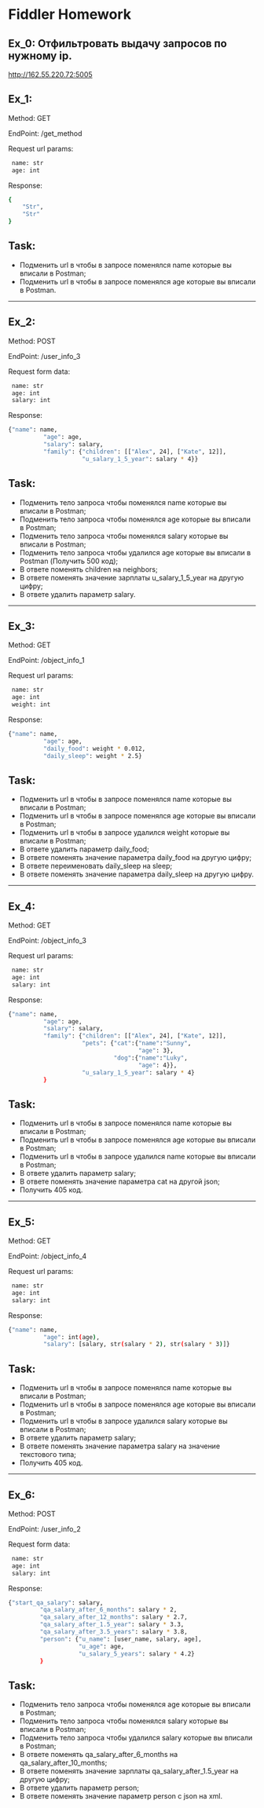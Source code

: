 # Fiddler Homework
## Ex_0:  Отфильтровать выдачу запросов по нужному ip.
http://162.55.220.72:5005

## Ex_1: 
Method: GET

EndPoint: /get_method

Request url params: 
```sh
 name: str
 age: int
```
Response: 
```sh
{
    "Str",
    "Str"
}
```
## Task:
- Подменить url в чтобы в запросе поменялся name которые вы вписали в Postman;
- Подменить url в чтобы в запросе поменялся age которые вы вписали в Postman. 
***

## Ex_2:
Method: POST

EndPoint: /user_info_3

Request form data: 
```sh
 name: str
 age: int
 salary: int
```
Response: 
```sh
{"name": name,
          "age": age,
          "salary": salary,
          "family": {"children": [["Alex", 24], ["Kate", 12]],
                     "u_salary_1_5_year": salary * 4}}
```
## Task:
 - Подменить тело запроса чтобы поменялся name которые вы вписали в Postman;
 - Подменить тело запроса чтобы поменялся age которые вы вписали в Postman;
 - Подменить тело запроса чтобы поменялся salary которые вы вписали в Postman;
 - Подменить тело запроса чтобы удалился age которые вы вписали в Postman (Получить 500 код);
 - В ответе поменять children на neighbors;
 - В ответе поменять значение зарплаты u_salary_1_5_year на другую цифру;
 - В ответе удалить параметр salary.

***

## Ex_3:
Method: GET

EndPoint: /object_info_1

Request url params: 
```sh
 name: str
 age: int
 weight: int
```
Response: 
```sh
{"name": name,
          "age": age,
          "daily_food": weight * 0.012,
          "daily_sleep": weight * 2.5}
```
## Task:
 - Подменить url в чтобы в запросе поменялся name которые вы вписали в Postman;
 - Подменить url в чтобы в запросе поменялся age которые вы вписали в Postman;
 - Подменить url в чтобы в запросе удалился weight которые вы вписали в Postman;
 - В ответе удалить параметр  daily_food;
 - В ответе поменять значение параметра daily_food на другую цифру;
 - В ответе переименовать daily_sleep на sleep;
 - В ответе поменять значение параметра daily_sleep на другую цифру.

***

## Ex_4:
Method: GET

EndPoint: /object_info_3

Request url params: 
```sh
 name: str
 age: int
 salary: int
```
Response: 
```sh
{"name": name,
          "age": age,
          "salary": salary,
          "family": {"children": [["Alex", 24], ["Kate", 12]],
                     "pets": {"cat":{"name":"Sunny",
                                     "age": 3},
                              "dog":{"name":"Luky",
                                     "age": 4}},
                     "u_salary_1_5_year": salary * 4}
          }
```
## Task:
 - Подменить url в чтобы в запросе поменялся name которые вы вписали в Postman;
 - Подменить url в чтобы в запросе поменялся age которые вы вписали в Postman;
 - Подменить url в чтобы в запросе удалился name которые вы вписали в Postman;
 - В ответе удалить параметр  salary;
 - В ответе поменять значение параметра cat на другой json;
 - Получить 405 код.

***

## Ex_5:
Method: GET

EndPoint: /object_info_4

Request url params: 
```sh
 name: str
 age: int
 salary: int
```
Response: 
```sh
{"name": name,
          "age": int(age),
          "salary": [salary, str(salary * 2), str(salary * 3)]}
```

## Task:
 - Подменить url в чтобы в запросе поменялся name которые вы вписали в Postman;
 - Подменить url в чтобы в запросе поменялся age которые вы вписали в Postman;
 - Подменить url в чтобы в запросе удалился salary которые вы вписали в Postman;
 - В ответе удалить параметр  salary;
 - В ответе поменять значение параметра salary на значение текстового типа;
 - Получить 405 код.

***

## Ex_6:
Method: POST

EndPoint: /user_info_2

Request form data: 
```sh
 name: str
 age: int
 salary: int
 ```
Response: 
 ```sh
{"start_qa_salary": salary,
          "qa_salary_after_6_months": salary * 2,
          "qa_salary_after_12_months": salary * 2.7,
          "qa_salary_after_1.5_year": salary * 3.3,
          "qa_salary_after_3.5_years": salary * 3.8,
          "person": {"u_name": [user_name, salary, age],
                     "u_age": age,
                     "u_salary_5_years": salary * 4.2}
          }
```

## Task:
 - Подменить тело запроса чтобы поменялся age которые вы вписали в Postman;
 - Подменить тело запроса чтобы поменялся salary которые вы вписали в Postman;
 - Подменить тело запроса чтобы удалился salary которые вы вписали в Postman;
 - В ответе поменять qa_salary_after_6_months на qa_salary_after_10_months;
 - В ответе поменять значение зарплаты qa_salary_after_1.5_year на другую цифру;
 - В ответе удалить параметр person;
 - В ответе поменять значение параметр person с json на xml. 
